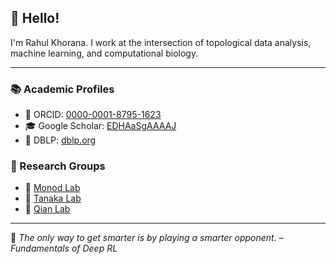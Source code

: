 ## 👋 Hello!

I'm Rahul Khorana. I work at the intersection of topological data analysis, machine learning, and computational biology.

<hr style="margin: 5px 0; border: none; border-top: 0.5px solid #c;" />

### 📚 Academic Profiles

- 🔬 ORCID: [0000-0001-8795-1623](https://orcid.org/0000-0001-8795-1623)  
- 🎓 Google Scholar: [EDHAaSgAAAAJ](https://scholar.google.com/citations?user=EDHAaSgAAAAJ&hl=en)
- 📝 DBLP: [dblp.org](https://dblp.org/pid/386/1952.html)

### 🧪 Research Groups

- 📐 [Monod Lab](https://sites.google.com/view/antheamonod/group)
- 🧬 [Tanaka Lab](https://www.rtanakagroup.com/people)  
- 🔬 [Qian Lab](https://qiangrouppage.lbl.gov/people)

<hr style="margin: 5px 0; border: none; border-top: 0.5px solid #c;" />

<!-- daily-quote -->
📌 *The only way to get smarter is by playing a smarter opponent. – Fundamentals of Deep RL*
